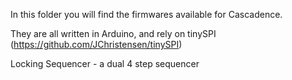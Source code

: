 In this folder you will find the firmwares available for Cascadence.

They are all written in Arduino, and rely on tinySPI (https://github.com/JChristensen/tinySPI)

Locking Sequencer - a dual 4 step sequencer
